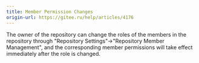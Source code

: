 ```yaml
---
title: Member Permission Changes
origin-url: https://gitee.ru/help/articles/4176
---
```


The owner of the repository can change the roles of the members in the repository through "Repository Settings"->"Repository Member Management", and the corresponding member permissions will take effect immediately after the role is changed.